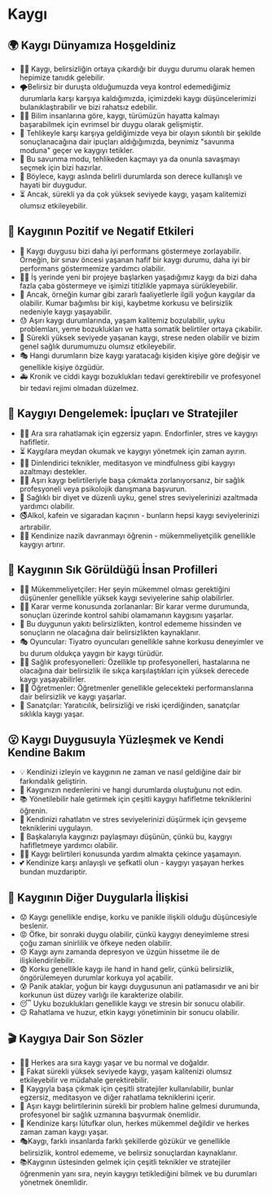 # Kaygı

## 🌍 Kaygı Dünyamıza Hoşgeldiniz

* 🧑‍🎓 Kaygı, belirsizliğin ortaya çıkardığı bir duygu durumu olarak hemen hepimize tanıdık gelebilir.
* 🌪️Belirsiz bir duruşta olduğumuzda veya kontrol edemediğimiz durumlarla karşı karşıya kaldığımızda, içimizdeki kaygı düşüncelerimizi bulanıklaştırabilir ve bizi rahatsız edebilir.
* 👨‍🔬 Bilim insanlarına göre, kaygı, türümüzün hayatta kalmayı başarabilmek için evrimsel bir duygu olarak gelişmiştir.
* 🦖 Tehlikeyle karşı karşıya geldiğimizde veya bir olayın sıkıntılı bir şekilde sonuçlanacağına dair ipuçları aldığığımızda, beynimiz "savunma moduna" geçer ve kaygıyı tetikler.
* 🌳 Bu savunma modu, tehlikeden kaçmayı ya da onunla savaşmayı seçmek için bizi hazırlar.
* 🧠 Böylece, kaygı aslında belirli durumlarda son derece kullanışlı ve hayati bir duygudur.
* ⏳ Ancak, sürekli ya da çok yüksek seviyede kaygı, yaşam kalitemizi olumsız etkileyebilir.

## 💫 Kaygının Pozitif ve Negatif Etkileri

* 🎢 Kaygı duygusu bizi daha iyi performans göstermeye zorlayabilir. Örneğin, bir sınav öncesi yaşanan hafif bir kaygı durumu, daha iyi bir performans göstermemize yardımcı olabilir.
* 👩‍💼 İş yerinde yeni bir projeye başlarken yaşadığımız kaygı da bizi daha fazla çaba göstermeye ve işimizi titizlikle yapmaya sürükleyebilir.
* 🎰 Ancak, örneğin kumar gibi zararlı faaliyetlerle ilgili yoğun kaygılar da olabilir. Kumar bağımlısı bir kişi, kaybetme korkusu ve belirsizlik nedeniyle kaygı yaşayabilir.
* 😓 Aşırı kaygı durumlarında, yaşam kalitemiz bozulabilir, uyku problemları, yeme bozuklukları ve hatta somatik belirtiler ortaya çıkabilir.
* 🥊 Sürekli yüksek seviyede yaşanan kaygı, strese neden olabilir ve bizim genel sağlık durumumuzu olumsız etkileyebilir.
* 🎭 Hangi durumların bize kaygı yaratacağı kişiden kişiye göre değişir ve genellikle kişiye özgüdür.
* 🚑 Kronik ve ciddi kaygı bozuklukları tedavi gerektirebilir ve profesyonel bir tedavi rejimi olmadan düzelmez.

## 🚀 Kaygıyı Dengelemek: İpuçları ve Stratejiler

* 🏃‍♀️ Ara sıra rahatlamak için egzersiz yapın. Endorfinler, stres ve kaygıyı hafifletir.
* ⏳ Kaygılara meydan okumak ve kaygıyı yönetmek için zaman ayırın.
* 🧘‍♀️ Dinlendirici teknikler, meditasyon ve mindfulness gibi kaygıyı azaltmayı destekler.
* 👩‍⚕️ Aşırı kaygı belirtileriyle başa çıkmakta zorlanıyorsanız, bir sağlık profesyoneli veya psikolojik danışmana başvurun.
* 🌿 Sağlıklı bir diyet ve düzenli uyku, genel stres seviyelerinizi azaltmada yardımcı olabilir.
* 🚭Alkol, kafein ve sigaradan kaçının - bunların hepsi kaygı seviyelerinizi artırabilir.
* 💆‍♂️ Kendinize nazik davranmayı öğrenin - mükemmeliyetçilik genellikle kaygıyı artırır.

## 🔎 Kaygının Sık Görüldüğü İnsan Profilleri

* 🧑‍💻 Mükemmeliyetçiler: Her şeyin mükemmel olması gerektiğini düşünenler genellikle yüksek kaygı seviyelerine sahip olabilirler.
* 🙇‍♀️ Karar verme konusunda zorlananlar: Bir karar verme durumunda, sonuçları üzerinde kontrol sahibi olamamanın kaygısını yaşarlar.
* 🐡 Bu duygunun yakıtı belirsizlikten, kontrol edememe hissinden ve sonuçların ne olacağına dair belirsizlikten kaynaklanır.
* 🎭 Oyuncular: Tiyatro oyuncuları genellikle sahne korkusu deneyimler ve bu durum oldukça yaygın bir kaygı türüdür.
* 👩‍⚕️ Sağlık profesyonelleri: Özellikle tıp profesyonelleri, hastalarına ne olacağına dair belirsizlik ile sıkça karşılaştıkları için yüksek derecede kaygı yaşayabilirler.
* 👨‍🏫 Öğretmenler: Öğretmenler genellikle gelecekteki performanslarına dair belirsizlik ve kaygı yaşarlar.
* 🎹 Sanatçılar: Yaratıcılık, belirsizliği ve riski içerdiğinden, sanatçılar sıklıkla kaygı yaşar.

## 😮 Kaygı Duygusuyla Yüzleşmek ve Kendi Kendine Bakım

* 💡 Kendinizi izleyin ve kaygının ne zaman ve nasıl geldiğine dair bir farkındalık geliştirin.
* 📝 Kaygınızın nedenlerini ve hangi durumlarda oluştuğunu not edin.
* 📚 Yönetilebilir hale getirmek için çeşitli kaygıyı hafifletme tekniklerini öğrenin.
* 🛀 Kendinizi rahatlatın ve stres seviyelerinizi düşürmek için gevşeme tekniklerini uygulayın.
* 💬 Başkalarıyla kaygınızı paylaşmayı düşünün, çünkü bu, kaygıyı hafifletmeye yardımcı olabilir.
* 👩‍⚕️ Kaygı belirtileri konusunda yardım almakta çekince yaşamayın.
* 💕 Kendinize karşı anlayışlı ve şefkatli olun - kaygıyı yaşayan herkes bundan muzdariptir.

## 💓 Kaygının Diğer Duygularla İlişkisi

* 😟 Kaygı genellikle endişe, korku ve panikle ilişkili olduğu düşüncesiyle beslenir.
* 😡 Öfke, bir sonraki duygu olabilir, çünkü kaygıyı deneyimleme stresi çoğu zaman sinirlilik ve öfkeye neden olabilir.
* 😞 Kaygı aynı zamanda depresyon ve üzgün hissetme ile de ilişkilendirilebilir.
* 😨 Korku genellikle kaygı ile hand in hand gelir, çünkü belirsizlik, öngörülemeyen durumlar korkuya yol açabilir.
* 😰 Panik ataklar, yoğun bir kaygı duygusunun ani patlamasıdır ve ani bir korkunun üst düzey varlığı ile karakterize olabilir.
* 😴 Uyku bozuklukları genellikle kaygı ve stresin bir sonucu olabilir.
* 😌 Rahatlama ve huzur, etkin kaygı yönetiminin bir sonucu olabilir.

## 🎬 Kaygıya Dair Son Sözler

* 🙋‍♀️ Herkes ara sıra kaygı yaşar ve bu normal ve doğaldır.
* 🧭 Fakat sürekli yüksek seviyede kaygı, yaşam kalitenizi olumsız etkileyebilir ve müdahale gerektirebilir.
* 🥊 Kaygıyla başa çıkmak için çeşitli stratejiler kullanılabilir, bunlar egzersiz, meditasyon ve diğer rahatlama tekniklerini içerir.
* 🏥 Aşırı kaygı belirtilerinin sürekli bir problem haline gelmesi durumunda, profesyonel bir sağlık uzmanına başvurmak önemlidir.
* 💜 Kendinize karşı lütufkar olun, herkes mükemmel değildir ve herkes zaman zaman kaygı yaşar.
* 🎭Kaygı, farklı insanlarda farklı şekillerde gözükür ve genellikle belirsizlik, kontrol edememe, ve belirsiz sonuçlardan kaynaklanır.
* 📚Kaygının üstesinden gelmek için çeşitli teknikler ve stratejiler öğrenmenin yanı sıra, neyin kaygıyı tetiklediğini bilmek ve bu durumları yönetmek önemlidir.
